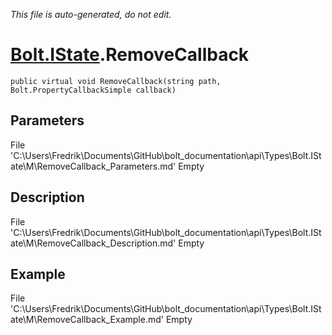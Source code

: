 *This file is auto-generated, do not edit.*

# [Bolt.IState](Types/Bolt.IState.md).RemoveCallback
`public virtual void RemoveCallback(string path, Bolt.PropertyCallbackSimple callback)`
## Parameters
File 'C:\Users\Fredrik\Documents\GitHub\bolt_documentation\api\Types\Bolt.IState\M\RemoveCallback_Parameters.md' Empty
## Description
File 'C:\Users\Fredrik\Documents\GitHub\bolt_documentation\api\Types\Bolt.IState\M\RemoveCallback_Description.md' Empty
## Example
File 'C:\Users\Fredrik\Documents\GitHub\bolt_documentation\api\Types\Bolt.IState\M\RemoveCallback_Example.md' Empty
